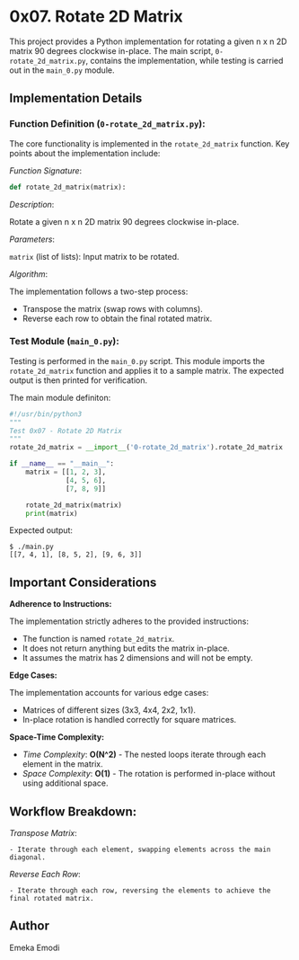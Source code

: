 # 0x07. Rotate 2D Matrix

This project provides a Python implementation for rotating a given n x n 2D matrix 90 degrees clockwise in-place. The main script, `0-rotate_2d_matrix.py`, contains the implementation, while testing is carried out in the `main_0.py` module.

## Implementation Details

### Function Definition (`0-rotate_2d_matrix.py`):

The core functionality is implemented in the `rotate_2d_matrix` function. Key points about the implementation include:

*Function Signature*:

```python
def rotate_2d_matrix(matrix):
```

*Description*:

Rotate a given n x n 2D matrix 90 degrees clockwise in-place.

*Parameters*:

`matrix` (list of lists): Input matrix to be rotated.

*Algorithm*:

The implementation follows a two-step process:
- Transpose the matrix (swap rows with columns).
- Reverse each row to obtain the final rotated matrix.

### Test Module (`main_0.py`):

Testing is performed in the `main_0.py` script. This module imports the `rotate_2d_matrix` function and applies it to a sample matrix. The expected output is then printed for verification.

The main module definiton:
```python
#!/usr/bin/python3
"""
Test 0x07 - Rotate 2D Matrix
"""
rotate_2d_matrix = __import__('0-rotate_2d_matrix').rotate_2d_matrix

if __name__ == "__main__":
    matrix = [[1, 2, 3],
              [4, 5, 6],
              [7, 8, 9]]

    rotate_2d_matrix(matrix)
    print(matrix)
```


Expected output:
```shell
$ ./main.py
[[7, 4, 1], [8, 5, 2], [9, 6, 3]]
```

## Important Considerations

**Adherence to Instructions:**

The implementation strictly adheres to the provided instructions:

- The function is named `rotate_2d_matrix`.
- It does not return anything but edits the matrix in-place.
- It assumes the matrix has 2 dimensions and will not be empty.

**Edge Cases:**

The implementation accounts for various edge cases:

- Matrices of different sizes (3x3, 4x4, 2x2, 1x1).
- In-place rotation is handled correctly for square matrices.

**Space-Time Complexity:**

- *Time Complexity*: **O(N^2)** - The nested loops iterate through each element in the matrix.
- *Space Complexity*: **O(1)** - The rotation is performed in-place without using additional space.

## Workflow Breakdown:

*Transpose Matrix*:

	- Iterate through each element, swapping elements across the main diagonal.

*Reverse Each Row*:

	- Iterate through each row, reversing the elements to achieve the final rotated matrix.

## Author

Emeka Emodi
